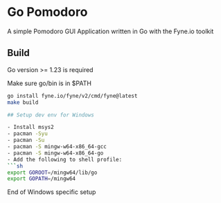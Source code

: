 # Go Pomodoro

A simple Pomodoro GUI Application written in Go with the Fyne.io toolkit

## Build

Go version >= 1.23 is required

Make sure go/bin is in $PATH
```sh
go install fyne.io/fyne/v2/cmd/fyne@latest
make build 

## Setup dev env for Windows 

- Install msys2
- pacman -Syu
- pacman -Su
- pacman -S mingw-w64-x86_64-gcc
- pacman -S mingw-w64-x86_64-go
- Add the following to shell profile: 
```sh
export GOROOT=/mingw64/lib/go
export GOPATH=/mingw64
```

End of Windows specific setup

